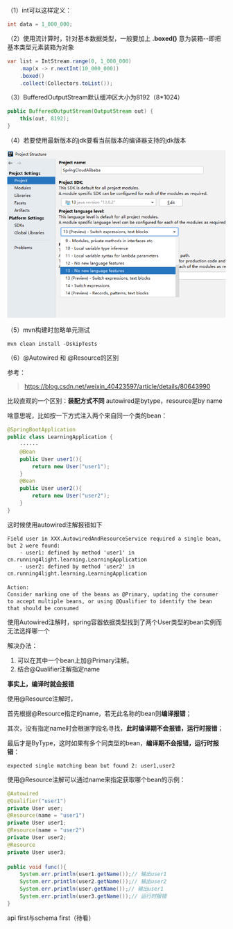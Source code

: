 （1）int可以这样定义：

```java
int data = 1_000_000;
```

（2）使用流计算时，针对基本数据类型，一般要加上 **.boxed()** 意为装箱--即把基本类型元素装箱为对象

```java
var list = IntStream.range(0, 1_000_000)
    .map(x -> r.nextInt(10_000_000))
    .boxed()
    .collect(Collectors.toList());
```

（3）BufferedOutputStream默认缓冲区大小为8192（8*1024）

```java
public BufferedOutputStream(OutputStream out) {
    this(out, 8192);
}
```

（4）若要使用最新版本的jdk要看当前版本的编译器支持的jdk版本

![](pictures\当前idea支持的jdk版本.png)

（5）mvn构建时忽略单元测试

```
mvn clean install -DskipTests
```

（6）@Autowired 和 @Resource的区别

参考：

> https://blog.csdn.net/weixin_40423597/article/details/80643990

比较直观的一个区别：**装配方式不同** autowired是bytype，resource是by name

啥意思呢，比如按一下方式注入两个来自同一个类的bean：

```java
@SpringBootApplication
public class LearningApplication {
	······
    @Bean
    public User user1(){
        return new User("user1");
    }
    @Bean
    public User user2(){
        return new User("user2");
    }
}
```

这时候使用autowired注解报错如下

```
Field user in XXX.AutowiredAndResourceService required a single bean, but 2 were found:
	- user1: defined by method 'user1' in cn.running4light.learning.LearningApplication
	- user2: defined by method 'user2' in cn.running4light.learning.LearningApplication

Action:
Consider marking one of the beans as @Primary, updating the consumer to accept multiple beans, or using @Qualifier to identify the bean that should be consumed
```

使用Autowired注解时，spring容器依据类型找到了两个User类型的bean实例而无法选择哪一个

解决办法：

1. 可以在其中一个bean上加@Primary注解。
2. 结合@Qualifier注解指定name

**事实上，编译时就会报错**

使用@Resource注解时，

首先根据@Resource指定的name，若无此名称的bean则**编译报错**；

其次，没有指定name时会根据字段名寻找，**此时编译期不会报错，运行时报错**；

最后才是ByType，这时如果有多个同类型的bean，**编译期不会报错，运行时报错**：

```
expected single matching bean but found 2: user1,user2
```

使用@Resource注解可以通过name来指定获取哪个bean的示例：

```java
@Autowired
@Qualifier("user1")
private User user;
@Resource(name = "user1")
private User user1;
@Resource(name = "user2")
private User user2;
@Resource
private User user3;

public void func(){
    System.err.println(user1.getName());// 输出user1
    System.err.println(user2.getName());// 输出user2
    System.err.println(user.getName());// 输出user1
    System.err.println(user3.getName());// 运行时报错
}
```



api first与schema first（待看）
